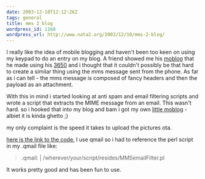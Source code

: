 ```yaml
---
date: 2003-12-10T12:12:26Z
tags: general
title: mms 2 blog
wordpress_id: 1168
wordpress_url: http://www.nata2.org/2003/12/10/mms-2-blog/
---
```


I really like the idea of mobile blogging and haven't been too keen on using my keypad to do an entry on my blog. A friend showed me his <a href="http://bryan.textamerica.com/">moblog</a> that he made using his <a href="http://www.nokia.com/nokia/0,,2273,00.html">3650</a> and i thought that it couldn't possibly be that hard to create a similar thing using the mms message sent from the phone. As far as i can tell - the mms message is composed of fancy headers and then the payload as an attachment.

<!--more-->

With this in mind i started looking at anti spam and email filtering scripts and wrote a script that extracts the MIME message from an email. This wasn't hard. so i hooked that into my blog and bam i got my own <a href="http://www.nata2.org/photolog.php">little moblog</a> - albiet it is kinda ghetto ;)

my only complaint is the speed it takes to upload the pictures ota.

<a href="http://nata2.info/?path=code%2Fmms2blog&text=MMSemailFilter.0.3.pl">here is the link to the code.</a>  I use qmail so i had to reference the perl script in my .qmail file like:
<blockquote>.qmail:
| /wherever/your/script/resides/MMSemailFilter.pl</blockquote>
It works pretty good and has been fun to use.
